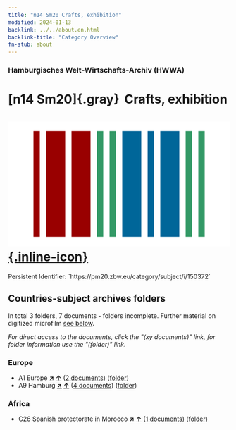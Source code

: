 ```yaml
---
title: "n14 Sm20 Crafts, exhibition"
modified: 2024-01-13
backlink: ../../about.en.html
backlink-title: "Category Overview"
fn-stub: about
---
```


### Hamburgisches Welt-Wirtschafts-Archiv (HWWA)

# [n14 Sm20]{.gray}&#8201; Crafts, exhibition &#160; [![Wikidata](/images/Wikidata-logo.svg "Wikidata"){.inline-icon}](http://www.wikidata.org/entity/Q104710670)

<div class="hint">Persistent Identifier: `https://pm20.zbw.eu/category/subject/i/150372`</div>







## Countries-subject archives folders







In total 3 folders, 7 documents - folders incomplete. Further material on digitized microfilm [see below](#filmsections).

_For direct access to the documents, click the "(xy documents)" link, for folder information use the "(folder)" link._



### Europe

- A1 Europe [**&nearr;**](../../../geo/i/140892/about.en.html "Europe (all folders)") [**&uarr;**](../../../geo/about.en.html#A1 "Country category system") (<a href="https://pm20.zbw.eu/iiifview/folder/sh/140892,150372" title="about: Europe : Crafts, exhibition" target="_blank">2 documents</a>) ([folder](../../../../folder/sh/1408xx/140892/1503xx/150372/about.en.html))
- A9 Hamburg [**&nearr;**](../../../geo/i/140905/about.en.html "Hamburg (all folders)") [**&uarr;**](../../../geo/about.en.html#A9 "Country category system") (<a href="https://pm20.zbw.eu/iiifview/folder/sh/140905,150372" title="about: Hamburg : Crafts, exhibition" target="_blank">4 documents</a>) ([folder](../../../../folder/sh/1409xx/140905/1503xx/150372/about.en.html))

### Africa

- C26 Spanish protectorate in Morocco [**&nearr;**](../../../geo/i/141359/about.en.html "Spanish protectorate in Morocco (all folders)") [**&uarr;**](../../../geo/about.en.html#C26 "Country category system") (<a href="https://pm20.zbw.eu/iiifview/folder/sh/141359,150372" title="about: Spanish protectorate in Morocco : Crafts, exhibition" target="_blank">1 documents</a>) ([folder](../../../../folder/sh/1413xx/141359/1503xx/150372/about.en.html))



<a id="filmsections" />













